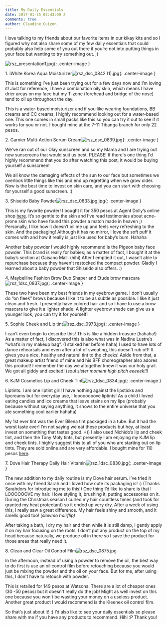 ```yaml
---
title: My Daily Essentials
date: 2017-01-25 02:43:00 Z
comments: true
author: Claudine Cuizon
---
```


I love talking to my friends about our favorite items in our kikay kits and so I figured why not also share some of my few daily essentials that could probably also help some of you out there if you’re not into putting things in your face but wanting to try something out. ;)

![rsz_presentation1.jpg](/uploads/rsz_presentation1.jpg){: .center-image }

1\. iWhite Korea Aqua Moisturizer![rsz_dsc_0842 (1).jpg](/uploads/rsz_dsc_0842%20(1).jpg){: .center-image }

This is something I’ve just been trying out for a few days now and I’m loving it! Just for reference, I have a combination oily skin, which means I have drier areas on my face but my T-zone (forehead and bridge of the nose) tend to oil up throughout the day.

This is a water-based moisturizer and if you like wearing foundations, BB creams and CC creams, I  highly recommend looking out for a water-based one. This one comes in small packs like this so you can try it out to see if it works for you or not. I bought mine at the 7-11 Tibanga branch for only 22 pesos.

2\. Garnier Multi-Action Serum Cream![rsz_dsc_0839.jpg](/uploads/rsz_dsc_0839.jpg){: .center-image }

We've ran out of our Olay sunscreen and so my Mama and I are trying out new sunscreens that would suit us best. PLEASE! If there's one thing I'd highly recommend that you do after watching this post, it would be buying yourself a sunscreen!

We all know the damaging effects of the sun to our face but sometimes we overlook little things like this and end up regretting when we grow older. Now is the best time to invest on skin care, and you can start with choosing for yourself a good sunscreen. :)

3\. Shiseido Baby Powder![rsz_dsc_0833.jpg.jpg](/uploads/rsz_dsc_0833.jpg.jpg){: .center-image }

This is my favorite powder! I bought it for 350 pesos at Agent Dolly’s online shop [here](https://www.facebook.com/agentdolly/). It’s so gentle to the skin and I’ve read testimonies about acne-prone skin who have found this powder a match made in heaven ;) Personally, I like how it doesn’t oil me up and feels very refreshing to the skin. And the packaging! Although it has no mirror, I love the soft puff it comes with and how it really is just like used for baby’s bum. Hahaha

Another baby powder I would highly recommend is the Pigeon baby face powder. This brand is really for babies; as a matter of fact, I bought it at the baby’s section at Gaisano Mall. (hihi) After I emptied it out, I wasn’t able to repurchase because they haven't restocked the compact powder. Gladly I learned about a baby powder that Shiseido also offers. :)

4\. Maybelline Fashion Brow Duo Shaper and Etude brow mascara![rsz_1dsc_0837.jpg](/uploads/rsz_1dsc_0837.jpg){: .center-image }

These two have been my best friends in my eyebrow game. I don’t usually do “on fleek” brows because I like it to be as subtle as possible. I like it just clean and fresh. I presently have colored hair and so I have to use a brow mascara to give it a lighter shade. A lighter eyebrow shade can give us a younger look, you can try it for yourself!

5\.  Sophie Cheek and Lip tint![rsz_dsc_0973.jpg](/uploads/rsz_dsc_0973.jpg){: .center-image }

I can’t even begin to describe this! This is like a hidden treasure (hahaha!) As a matter of fact, I discovered this is also what was in Nadine Lustre’s “what’s in my makeup bag”. (I stalked her before haha)  I used to have lots of dance rehearsals and even after a lot of sweating, this doesn't rub off! It gives you a nice, healthy and natural tint to the cheeks!  Aside from that, a great makeup artist friend of mine and his BFF choreographer also adores this product! I remember the day we altogether knew it was our holy grail. We got all giddy and excited! (*soul sister moment* *high pitch eeeeek!!)*

6\. KJM Cosmetics Lip and Cheek Tint![rsz_1dsc_0834.jpg](/uploads/rsz_1dsc_0834.jpg){: .center-image }

Liptints. I am one liptint girl! I have nothing against the lipsticks and lipcreams but for everyday use, I loooooooove liptints! As a child I loved eating candies and ice creams that leave stains on my lips (probably because without saying anything, it shows to the entire universe that you ate something cool earlier hahaha)

My 1st ever tint was the Ever Bilena tint packaged in a tube. But it had the worst taste ever! I’m not saying we eat these products but hey, at least invest on something that tastes good. =)) I also used Nichido’s lip and cheek tint, and then the Tony Moly tints, but presently I am enjoying my KJM lip and cheek tints. I highly suggest this to all of you who are starting out on lip tints. They are sold online and are very affordable. I bought mine for 110 pesos [here](https://kjmcosmetics.com/).

7\. Dove Hair Therapy Daily Hair Vitamin![rsz_1dsc_0830.jpg](/uploads/rsz_1dsc_0830.jpg){: .center-image }

The new addition to my daily routine is my Dove hair serum. I’ve tried it once with my friend Sarah and I loved how cute its packaging is! :) (Thanks Sarahdors for introducing me to this!) One thing I’d like to share is that I  LOOOOOOVE my hair. I love styling it, brushing it, putting accessories on it.  During the Christmas season I curled my hair countless times (and took for granted my heat protectant) so it ended up very dry. After a week of using this, I really saw a great difference. My hair feels shiny and smooth, and it smells good too! (*slowmo hairflip)*

After taking a bath, I dry my hair and then while it is still damp, I gently apply it on my hair focusing on the roots. I don’t put any product on the top of my head because naturally, we produce oil in there so I save the product for those areas that really need it.

8\. Clean and Clear Oil Control Film![rsz_dsc_0875.jpg](/uploads/rsz_dsc_0875.jpg)

In the afternoon, instead of using a powder to remove the oil, the best way to do first is use an oil control film before retouching  because you would just be mixing the powder and the oil on your face. But for me, after using this, I don't have to retouch with powder.

 This is retailed for 149 pesos at Watsons. There are a lot of cheaper ones (30 -50 pesos) but it doesn't really do the job! Might as well invest on this one because you won't be wasting your money on a useless product. Another great product I would recommend is the Kleenex oil control film.

So that’s just about it! :) I’d also like to see your daily essentials so please share with me if you have any products to recommend. Hihi :P Thank you!